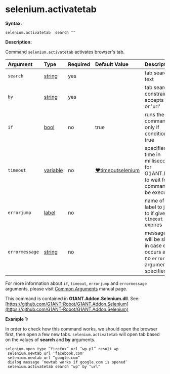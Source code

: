 # selenium.activatetab

**Syntax:**

```text
selenium.activatetab  search ‴‴
```

**Description:**

Command `selenium.activatetab` activates browser's tab.

| Argument | Type | Required | Default Value | Description |
| :--- | :--- | :--- | :--- | :--- |
| `search` | [string](https://github.com/G1ANT-Robot/G1ANT.Manual/blob/master/G1ANT-Language/Structures/string.md) | yes |  | tab searching text |
| `by` | [string](https://github.com/G1ANT-Robot/G1ANT.Manual/blob/master/G1ANT-Language/Structures/string.md) | yes |  | tab searching constraint, accepts 'title' or 'url' |
| `if` | [bool](https://github.com/G1ANT-Robot/G1ANT.Manual/blob/master/G1ANT-Language/Structures/bool.md) | no | true | runs the command only if condition is true |
| `timeout` | [variable](https://github.com/G1ANT-Robot/G1ANT.Manual/blob/master/G1ANT-Language/Special-Characters/variable.md) | no | [♥timeoutselenium](https://github.com/G1ANT-Robot/G1ANT.Manual/blob/master/G1ANT-Language/Variables/Special-Variables.md) | specifies time in milliseconds for G1ANT.Robot to wait for the command to be executed |
| `errorjump` | [label](https://github.com/G1ANT-Robot/G1ANT.Manual/blob/master/G1ANT-Language/Structures/label.md) | no |  | name of the label to jump to if given `timeout` expires |
| `errormessage` | [string](https://github.com/G1ANT-Robot/G1ANT.Manual/blob/master/G1ANT-Language/Structures/string.md) | no |  | message that will be shown in case error occurs and no `errorjump` argument is specified |

For more information about `if`, `timeout`, `errorjump` and `errormessage` arguments, please visit [Common Arguments](https://github.com/G1ANT-Robot/G1ANT.Manual/blob/master/G1ANT-Language/Common-Arguments.md) manual page.

This command is contained in **G1ANT.Addon.Selenium.dll**. See: [https://github.com/G1ANT-Robot/G1ANT.Addon.Selenium](https://github.com/G1ANT-Robot/G1ANT.Addon.Selenium)

**Example 1:**

In order to check how this command works, we should open the browser first, then open a few new tabs. `selenium.activatetab` will open tab based on the values of **search** and **by** arguments.

```text
selenium.open type ‴firefox‴ url ‴wp.pl‴ result wp
 selenium.newtab url ‴facebook.com‴
 selenium.newtab url ‴google.com‴
 dialog message ‴newtab works if google.com is opened‴
 selenium.activatetab search ‴wp‴ by ‴url‴
```

